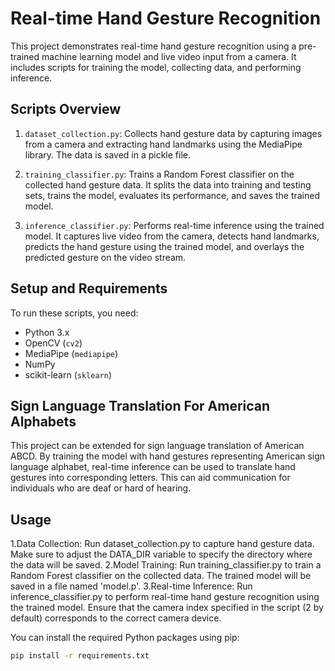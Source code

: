 # Real-time Hand Gesture Recognition

This project demonstrates real-time hand gesture recognition using a pre-trained machine learning model and live video input from a camera. It includes scripts for training the model, collecting data, and performing inference.

## Scripts Overview

1. `dataset_collection.py`: Collects hand gesture data by capturing images from a camera and extracting hand landmarks using the MediaPipe library. The data is saved in a pickle file.

2. `training_classifier.py`: Trains a Random Forest classifier on the collected hand gesture data. It splits the data into training and testing sets, trains the model, evaluates its performance, and saves the trained model.

3. `inference_classifier.py`: Performs real-time inference using the trained model. It captures live video from the camera, detects hand landmarks, predicts the hand gesture using the trained model, and overlays the predicted gesture on the video stream.

## Setup and Requirements

To run these scripts, you need:

- Python 3.x
- OpenCV (`cv2`)
- MediaPipe (`mediapipe`)
- NumPy
- scikit-learn (`sklearn`)

## Sign Language Translation For American Alphabets

This project can be extended for sign language translation of American ABCD. By training the model with hand gestures representing American sign language alphabet, real-time inference can be used to translate hand gestures into corresponding letters. This can aid communication for individuals who are deaf or hard of hearing.

## Usage

1.Data Collection: Run dataset_collection.py to capture hand gesture data. Make sure to adjust the DATA_DIR variable to specify the directory where the data will be saved.
2.Model Training: Run training_classifier.py to train a Random Forest classifier on the collected data. The trained model will be saved in a file named 'model.p'.
3.Real-time Inference: Run inference_classifier.py to perform real-time hand gesture recognition using the trained model. Ensure that the camera index specified in the script (2 by default) corresponds to the correct camera device.

You can install the required Python packages using pip:

```bash
pip install -r requirements.txt